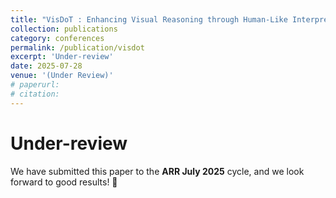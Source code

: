 ```yaml
---
title: "VisDoT : Enhancing Visual Reasoning through Human-Like Interpretation Grounding and Decomposition of Thought"
collection: publications
category: conferences
permalink: /publication/visdot
excerpt: 'Under-review'
date: 2025-07-28
venue: '(Under Review)'
# paperurl: 
# citation: 
---
```

Under-review
=====
We have submitted this paper to the **ARR July 2025** cycle, and we look forward to good results! 🙏
